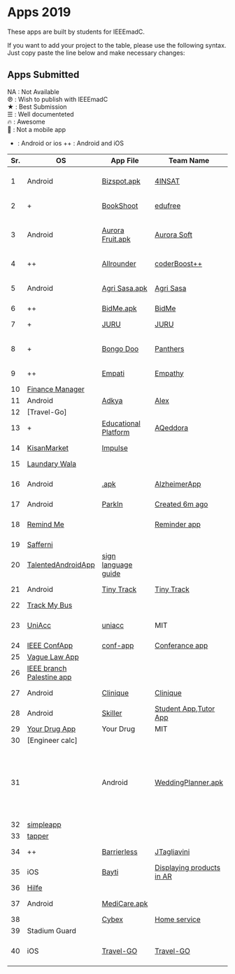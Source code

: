 # Apps 2019

These apps are built by students for IEEEmadC. 

If you want to add your project to the table, please use the following syntax. Just copy paste the line below and make necessary changes:

## Apps Submitted 
<!-- DO NOT REMOVE THIS

If you want to add your project to the table, please use the following syntax. Just copy paste the line below and make necessary changes:

| Your app name | Team Name | Short Description | [View Project](https://github.com/Your-Github-Username/Your-Project-Name) |

Please make necessary changes and add the edited lne just below the table....
-->
NA  : Not Available </br>
℗   : Wish to publish with IEEEmadC </br>
★   : Best Submission </br>
☰  : Well documenteted </br>
🔥  : Awesome </br>
📵  : Not a mobile app
+   : Android or ios
++  : Android and iOS

| Sr. | OS | App File | Team Name | Short Description | Licence | Country | Author | Badges |
|--------|--------|--------|--------|--------|--------|--------|--------|--------|
| 1 |Android|[Bizspot.apk](https://github.com/JihedChalghaf/Biz-Spot/blob/master/Apk/BizspotApp.apk) | [4INSAT](https://github.com/JihedChalghaf/Biz-Spot) | [A Network of business owners and service providers](https://www.youtube.com/watch?v=YKQZ-_8ZWIw) | MIT | Tunisia | [Jihed Chalghaf](https://github.com/jihedchalghaf) | |
| 2 |+|[BookShoot](https://drive.google.com/open?id=1s3FiyAtYhkJwC0REF5UBfiFxPpoPedeA)| [edufree](https://github.com/brianzhou139/BookShoot) | Book review and recommendation app| MIT | NA |[@brianzhou139](https://github.com/brianzhou139)| |
| 3 |Android|[Aurora Fruit.apk](https://github.com/aurora-soft/aurora-fruts/raw/master/apk/app.apk)| [Aurora Soft](https://github.com/aurora-soft/aurora-fruts) |Specialized food App | MIT | Bolivia |*Danna Calle<br> *Silvana Gutierrez<br> *Alvaro Martinez<br> *Marco Leonardini | |
| 4 |++|[Allrounder](https://drive.google.com/open?id=1A_3GV3xwT_JzhxO9seSI264QppiQI96S)| [coderBoost++](https://github.com/poojakumari11228/AllrounderPropertyManagementSystem.git) | Allrounder Property Management System App|Apache|Pakistan|[@BhagiaSheri](https://github.com/BhagiaSheri) [@poojakumari11228](https://github.com/poojakumari11228)| |
| 5|Android|[Agri Sasa.apk](https://github.com/bensalcie/Agri-Sasa/blob/master/IEEE%20MADC%202019%20FILES/Agrisasa.apk) | [Agri Sasa](https://github.com/bensalcie/Agri-Sasa) | Helps farmers reach customers using machine learning| MIT | Kenya | [Benard Ngoda](https://github.com/bensalcie) | |
| 6 |++|[BidMe.apk](https://github.com/mobileappz007/BidMe-IEEEMadC/blob/master/apk/bidme.apk) | [BidMe](https://github.com/mobileappz007) |Classifier app | MIT | India | [Shubham](https://github.com/mobileappz007) | |
| 7 |+|[JURU](https://drive.google.com/file/d/1u6X76Kshrd_d8qo4J6775YIykPP2ziwW/view?usp=drivesdk)| [JURU](https://github.com/solution-odii/humanitarianApp) |Humanitarian donation app| MIT | Nigeria |[Odii Chinedum](https://github.com/solution-odii)@Marshall17](https://github.com/Marshall17)| |
| 8 |+|[Bongo Doo](https://drive.google.com/open?id=1BEv35Ey2b0Evsl-wfNJQjFNTDPsO6_rq) | [Panthers](https://github.com/bensalcie/Bongodoo/) | Memory game that revolutionizes the way young persons think | MIT | Kenya | [Benard Ngoda](https://github.com/bensalcie/) | |
| 9 |++|[Empati](https://github.com/ozandndar/Empathy/tree/master) | [Empathy](https://github.com/ozandndar/Empathy/tree/master) |Teaches the Turkish Sign Language | MIT | Turkey |Ozan Dundar, Utku Erdemir, Furkan Aydin |
| 10 |[Finance Manager](https://github.com/rahulmool/NayaWalaFinanceApp) |
| 11 |Android|[Adkya](https://play.google.com/store/apps/details?id=com.arapeak.adkya) | [Alex](https://github.com/alex8530/) | Lets child learn smart| MIT | Palestine | [Alex](https://github.com/alex8530/) | |
| 12 |[Travel-Go] |
| 13 |+ |[Educational Platform](https://drive.google.com/open?id=11skea61cdXOnfASeSv64AccVHgI87i0k) | [AQeddora](https://github.com/IEEEmadC/IEEEmadC-wiki/blob/gh-pages/wiki/Educational%20Platform.md#contact-information) | [Education platfrom](https://youtu.be/N_pD-bsX4Wc) | MIT |Palestine | [AQaddora](https://github.com/AQaddora) | |
| 14 |[KisanMarket]()|[Impulse](https://github.com/komalsupekar/KisanMarket)| |[Komal Supekar](https://github.com/komalsupekar) [Madhusudan babar](https://github.com/madhusudanbabar)| |
| 15 |[Laundary Wala]() |
| 16 |Android|[.apk](https://drive.google.com/open?id=1mVcfzcEyxKNAF7YMHsGxruWSW9KAzJH0)| [AlzheimerApp](https://github.com/BhagiaSheri/AlzheimerApp.git) |coderBoost++|Memory Stash Alzheimer's Aid App|Apache-2.0|Pakistan|[@BhagiaSheri (https://github.com/BhagiaSheri) [@poojakumari11228](https://github.com/poojakumari11228)| |
| 17 |Android|[ParkIn]()|[Created 6m ago](https://github.com/hridoy100/ParkInAndroid) |
| 18 |[Remind Me](https://github.com/byshy/ieee_mvp)| |[Reminder app](https://youtu.be/UfQFs5SrogU)||[Basel Hadrous](https://github.com/byshy)[Mohammad Isleem](https://github.com/mohammadeslim22)|
| 19 |[Safferni]() |
| 20 |[TalentedAndroidApp](https://github.com/IEEEmadC/IEEEmadC-wiki/blob/gh-pages/wiki/Talented%20Android.md) | [sign language guide](https://github.com/IEEEmadC/IEEEmadC-wiki/blob/gh-pages/wiki/Talented%20Android.md)|
| 21 |Android|[Tiny Track](https://github.com/bensalcie/Tiny-Track/blob/master/tiny_truck_apk/tiny_track.apk) | [Tiny Track](https://github.com/bensalcie/Tiny-Track/) | Helps employers manage their workers remotely | [LICENSE](https://github.com/bensalcie/Tiny-Track/blob/master/LICENSE) | Kenya | [Benard Ngoda](https://github.com/bensalcie)  |
| 22 |[Track My Bus](https://github.com/IEEEmadC/IEEEmadC-wiki/blob/gh-pages/wiki/Track%20My%20Bus.md) |
| 23 |[UniAcc](https://drive.google.com/open?id=1FbUkfJ_gm5arVU_7rB5UJB7w5fgM9Pm2)|[uniacc](https://github.com/Suvink/uniacc) |MIT|Sri Lanka|Suvin Nimnaka, Dilhani Gamhatha, Hirusha Chamod ||
| 24 |[IEEE ConfApp](https://github.com/vitomedved/conf-app/tree/master/apks) | [conf-app](https://github.com/vitomedved/conf-app/)| [Conferance app]((https://www.youtube.com/watch?v=FvcSN-4xfFw)) | [LICENSE](https://github.com/vitomedved/conf-app/blob/master/LICENSE) | Croatia | [Contributors](https://github.com/vitomedved/conf-app/graphs/contributors)
| 25 |[Vague Law App]() |
| 26 |[IEEE branch Palestine app](https://www.youtube.com/watch?v=ytHCnIkhfY0) |
| 27 |Android|[Clinique](https://github.com/IEEEmadC/Clinique/blob/master/app-debug.apk) |[Clinique](https://github.com/IEEEmadC/Clinique)|[App for doctors with their private clinic](https://www.youtube.com/watch?v=fSXeXd5x5W0)|[Apache](https://github.com/hzdawoud/Clinique/blob/master/LICENSE)| | Palestine | Amr Monzir, Khaled Shurrab, Hazem Dawoud | |
| 28 |Android|[Skiller]() | [Student App](https://github.com/AhmedAshour/skiller-student),[Tutor App](https://github.com/AhmedAshour/skiller-tutor)||||
| 29 |[Your Drug App](https://github.com/ShrooqAymanAwaily/YourDrug)| Your Drug | MIT| [Shrooq Ayman Awaily](https://github.com/ShrooqAymanAwaily)||
| 30 |[Engineer calc]|[]()|[]()| |
| 31 || Android |<a href="https://github.com/AmrTelbani/WeddingPlanner/raw/b3c474913d4eb5e567a7bbc70e4b2764780acc0e/Wedding%20Planner.apk"> WeddingPlanner.apk </a> | Masters | <a href="https://youtu.be/2VyHPp-W52o" rel="nofollow"> Wedding Planner Application is an android application for people who are looking for buy or rent stuff for marriage and for sellers of this stuff</a> | MIT | Palestine| <a href="https://github.com/AmrTelbani">Amr Telbani</a> | ||
| 32 |[simpleapp]() |
| 33 |[tapper]() |
| 34 | ++ | [Barrierless](https://drive.google.com/drive/folders/1oNNpbmPYyNxXA5mD2VLTcY0zzK46PY8x?usp=sharing) | [JTagliavini](https://github.com/JTagliavini/Barrierless) | Helps importers to connect with exporters | [Proprietary](https://en.wikipedia.org/wiki/Proprietary_software) | Argentina | Federico Muñiz [Jonathan Tagliavini](https://github.com/JTagliavini) | |
| 35 |iOS|[Bayti](https://github.com/djayyab/-IOS-App-IEEEMadC) | [Displaying products in AR](https://camo.githubusercontent.com/3d53b41fcf7bc8c2bc4d7a006fec0afccb6d2336/68747470733a2f2f64726976652e676f6f676c652e636f6d2f66696c652f642f3142444c67686167655a5f316b4d424733354b42447958302d4348504c4e73372d2f766965773f7573703d73686172696e67) | | |[Doaa AbuJayyab](https://github.com/djayyab)|MIT||
| 36 |[Hilfe]() |
| 37 |Android|[MediCare.apk](https://github.com/HabibRh26/IEEE-madC-app-Medicine-Reminder-/tree/master/apk) ||[Medicare](https://github.com/HabibRh26/IEEE-madC-app-Medicine-Reminder-)|[The medicine reminder](https://youtu.be/7KOB4LaFVrc)|Dhaka|GNU |[Md.Habibur Rahman](https://github.com/HabibRh26/IEEE-madC-app-Medicine-Reminder-)[Tabia Tanzin Prema](https://github.com/tabia309),Md.Mushfique Anwar| |
| 38 ||[Cybex](https://github.com/jawad421/knockdoor)|[Home service](https://youtu.be/u0jUrLSELKM/) |
|39|Stadium Guard||
|40|iOS|[Travel-GO]()|[Travel-GO]((https://github.com/MANI14011998/madC))|[Split Travel](https://youtu.be/O1qPHr9ugkQ)(https://youtu.be/n-J2_IvNDvw) |MIT|[Raghav](https://github.com/raghavdhingra),[Maninder Singh](https://github.com/mani14011998),[Sahil Galavat](https://github.com/sahil2029)||
